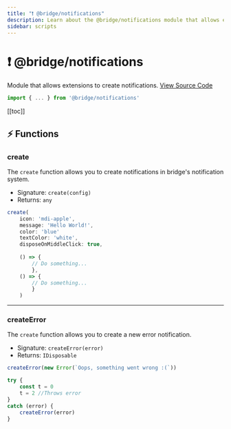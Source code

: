 ```yaml
---
title: "❗ @bridge/notifications"
description: Learn about the @bridge/notifications module that allows extensions to create notifications.
sidebar: scripts
---
```


# ❗ @bridge/notifications

Module that allows extensions to create notifications.
[View Source Code](https://github.com/bridge-core/editor/blob/main/src/components/Extensions/Scripts/Modules/notifications.ts)
```js
import { ... } from '@bridge/notifications'
```

[[toc]]

## ⚡ Functions

### create
The `create` function allows you to create notifications in bridge's notification system.

- Signature: `create(config)`
- Returns: `any`

```js
create(
    icon: 'mdi-apple',
    message: 'Hello World!',
    color: 'blue'
    textColor: 'white',
    disposeOnMiddleClick: true,
    
    () => {
        // Do something...
        },
    () => {
        // Do something...
        }
    )
```

---

### createError
The `create` function allows you to create a new error notification.

- Signature: `createError(error)`
- Returns: `IDisposable`

```js
createError(new Error(`Oops, something went wrong :(`))

try {
    const t = 0
    t = 2 //Throws error
} 
catch (error) {
    createError(error)
}
```